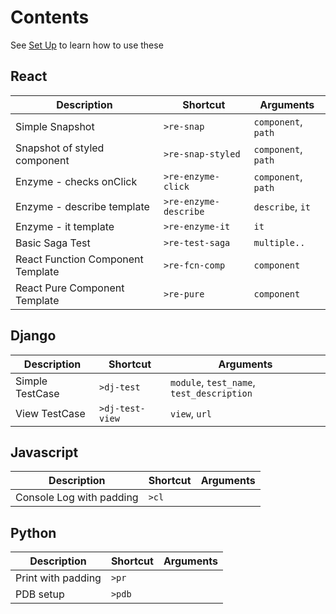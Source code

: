 # Contents

See [Set Up](./setup.md) to learn how to use these

## React

| Description | Shortcut | Arguments |
|--- | --- | --- |
| Simple Snapshot | `>re-snap` | `component`, `path` |
| Snapshot of styled component | `>re-snap-styled` | `component`, `path` |
| Enzyme - checks onClick | `>re-enzyme-click` | `component`, `path` |
| Enzyme - describe template | `>re-enzyme-describe` | `describe`, `it` |
| Enzyme - it template | `>re-enzyme-it` | `it` |
| Basic Saga Test | `>re-test-saga` | `multiple..` |
| React Function Component Template| `>re-fcn-comp` | `component` |
| React Pure Component Template| `>re-pure` | `component` |

## Django

| Description | Shortcut | Arguments |
|--- | --- | --- |
| Simple TestCase | `>dj-test` | `module`, `test_name`, `test_description` |
| View TestCase | `>dj-test-view` | `view`, `url` |

## Javascript

| Description | Shortcut | Arguments |
|--- | --- | --- |
| Console Log with padding | `>cl` |  |

## Python

| Description | Shortcut | Arguments |
|--- | --- | --- |
| Print with padding | `>pr` |  |
| PDB setup | `>pdb` |  |
